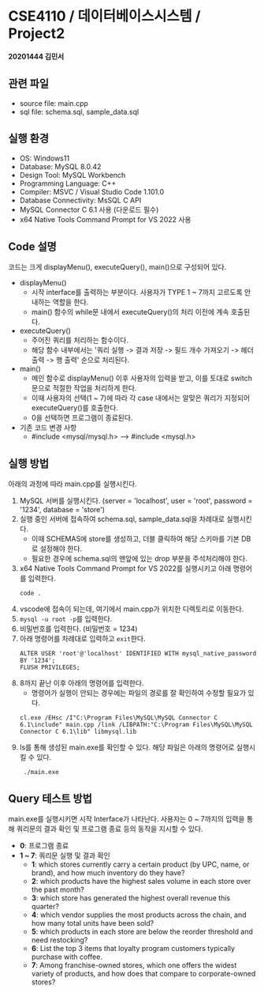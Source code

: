 # CSE4110 / 데이터베이스시스템 / Project2
**20201444 김민서**

## 관련 파일
- source file: main.cpp
- sql file: schema.sql, sample_data.sql

## 실행 환경
- OS: Windows11
- Database: MySQL 8.0.42
- Design Tool: MySQL Workbench
- Programming Language: C++
- Compiler: MSVC / Visual Studio Code 1.101.0
- Database Connectivity: MsSQL C API
- MySQL Connector C 6.1 사용 (다운로드 필수)
- x64 Native Tools Command Prompt for VS 2022 사용

## Code 설명
코드는 크게 displayMenu(), executeQuery(), main()으로 구성되어 있다.
- displayMenu()
  - 시작 interface를 출력하는 부분이다. 사용자가 TYPE 1 ~ 7까지 고르도록 안내하는 역할을 한다.
  - main() 함수의 while문 내에서 executeQuery()의 처리 이전에 계속 호출된다.
- executeQuery()
  - 주어진 쿼리를 처리하는 함수이다.
  - 해당 함수 내부에서는 '쿼리 실행 -> 결과 저장 -> 필드 개수 가져오기 -> 헤더 출력 -> 행 출력' 순으로 처리된다.
- main()
  - 메인 함수로 displayMenu() 이후 사용자의 입력을 받고, 이를 토대로 switch문으로 적절한 작업을 처리하게 한다.
  - 이때 사용자의 선택(1 ~ 7)에 따라 각 case 내에서는 알맞은 쿼리가 지정되어 executeQuery()를 호출한다.
  - 0을 선택하면 프로그램이 종료된다.
- 기존 코드 변경 사항
  - #include <mysql/mysql.h> --> #include <mysql.h>

## 실행 방법
아래의 과정에 따라 main.cpp를 실행시킨다.
1. MySQL 서버를 실행시킨다. (server = 'localhost', user = 'root', password = '1234', database = 'store')
2. 실행 중인 서버에 접속하여 schema.sql, sample_data.sql을 차례대로 실행시킨다.
   - 이때 SCHEMAS에 store를 생성하고, 더블 클릭하여 해당 스키마를 기본 DB로 설정해야 한다.
   - 필요한 경우에 schema.sql의 맨앞에 있는 drop 부분을 주석처리해야 한다.
3. x64 Native Tools Command Prompt for VS 2022를 실행시키고 아래 명령어를 입력한다.
   ```
   code .
   ```
5. vscode에 접속이 되는데, 여기에서 main.cpp가 위치한 디렉토리로 이동한다.
6. `mysql -u root -p`를 입력한다.
7. 비밀번호를 입력한다. (비밀번호 = 1234)
8. 아래 명령어를 차례대로 입력하고 `exit`한다.
   ```
   ALTER USER 'root'@'localhost' IDENTIFIED WITH mysql_native_password BY '1234';
   FLUSH PRIVILEGES;
   ```
9. 8까지 끝난 이후 아래의 명령어를 입력한다.
   - 명령어가 실행이 안되는 경우에는 파일의 경로를 잘 확인하여 수정할 필요가 있다.
   ```
   cl.exe /EHsc /I"C:\Program Files\MySQL\MySQL Connector C 6.1\include" main.cpp /link /LIBPATH:"C:\Program Files\MySQL\MySQL Connector C 6.1\lib" libmysql.lib
   ```
10. ls를 통해 생성된 main.exe를 확인할 수 있다. 해당 파일은 아래의 명령어로 실행시킬 수 있다.
    ```
     ./main.exe
    ```

## Query 테스트 방법
main.exe를 실행시키면 시작 Interface가 나타난다.
사용자는 0 ~ 7까지의 입력을 통해 쿼리문의 결과 확인 및 프로그램 종료 등의 동작을 지시할 수 있다.
- **0**: 프로그램 종료
- **1 ~ 7**: 쿼리문 실행 및 결과 확인
    - **1**: which stores currently carry a certain product (by UPC, name, or brand), and how much inventory do they have?
    - **2**: which products have the highest sales volume in each store over the past month?
    - **3**: which store has generated the highest overall revenue this quarter?
    - **4**: which vendor supplies the most products across the chain, and how many total units have been sold?
    - **5**: which products in each store are below the reorder threshold and need restocking?
    - **6**: List the top 3 items that loyalty program customers typically purchase with coffee.
    - **7**: Among franchise-owned stores, which one offers the widest variety of products, and how does that compare to corporate-owned stores?

